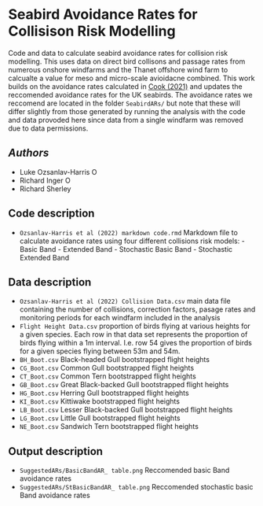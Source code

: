 # Seabird Avoidance Rates for Collisison Risk Modelling

Code and data to calculate seabird avoidance rates for collision risk modelling. This uses data on direct bird collisons and passage rates from numerous onshore windfarms and the Thanet offshore wind farm to calcualte a value for meso and micro-scale avioidacne combined. This work builds on the avoidance rates calculated in [Cook (2021)](https://www.bto.org/sites/default/files/publications/bto_rr_739_cook_collision_risk_models_final_web.pdf) and updates the reccomended avoidance rates for the UK seabirds. The avoidance rates we reccomend are located in the folder `SeabirdARs/` but note that these will differ slightly from those generated by running the analysis with the code and data provoded here since data from a single windfarm was removed due to data permissions. 

## _Authors_
- Luke Ozsanlav-Harris <a itemprop="sameAs" content="https://orcid.org/0000-0003-3889-6722" href="https://orcid.org/0000-0003-3889-6722" target="orcid.widget" rel="noopener" style="vertical-align:top;"><img src="https://orcid.org/sites/default/files/images/orcid_16x16.png" alt="ORCID iD icon" target="_blank" style="width:1em;margin-right:.5em;"/></a>
- Richard Inger <a itemprop="sameAs" content="https://orcid.org/0000-0003-1660-3706" href="https://orcid.org/0000-0003-1660-3706" target="orcid.widget" rel="noopener" style="vertical-align:top;"><img src="https://orcid.org/sites/default/files/images/orcid_16x16.png" alt="ORCID iD icon" target="_blank" style="width:1em;margin-right:.5em;"/></a>
- Richard Sherley

## Code description
- `Ozsanlav-Harris et al (2022) markdown code.rmd` Markdown file to calculate avoidance rates using four different collisions risk models:
                                                    - Basic Band
                                                    - Extended Band
                                                    - Stochastic Basic Band
                                                    - Stochastic Extended Band

## Data description 
- `Ozsanlav-Harris et al (2022) Collision Data.csv` main data file containing the number of collisions, correction factors, pasage rates and monitoring periods for each windfarm included in the analysis
- `Flight Height Data.csv` proportion of birds flying at various heights for a given species. Each row in that data set represents the proportion of birds flying within a 1m interval. I.e. row 54 gives the proportion of birds for a given species flying between 53m and 54m.
- `BH_Boot.csv` Black-headed Gull bootstrapped flight heights
- `CG_Boot.csv` Common Gull bootstrapped flight heights
- `CT_Boot.csv` Common Tern bootstrapped flight heights
- `GB_Boot.csv` Great Black-backed Gull bootstrapped flight heights
- `HG_Boot.csv` Herring Gull bootstrapped flight heights
- `KI_Boot.csv` Kittiwake bootstrapped flight heights
- `LB_Boot.csv` Lesser Black-backed Gull bootstrapped flight heights
- `LG_Boot.csv` Little Gull bootstrapped flight heights
- `NE_Boot.csv` Sandwich Tern bootstrapped flight heights

## Output description
- `SuggestedARs/BasicBandAR_ table.png` Reccomended basic Band avoidance rates 
- `SuggestedARs/StBasicBandAR_ table.png` Reccomended stochastic basic Band avoidance rates
